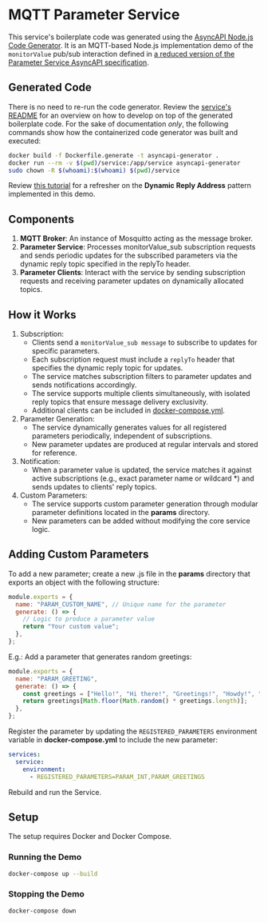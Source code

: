 # MQTT Parameter Service

This service's boilerplate code was generated using the [AsyncAPI Node.js Code Generator](https://github.com/asyncapi/nodejs-template). It is an MQTT-based Node.js implementation demo of the `monitorValue` pub/sub interaction defined in [a reduced version of the Parameter Service AsyncAPI specification](./Parameter.yaml).

## Generated Code
There is no need to re-run the code generator. Review the [service's README](./service/README.md) for an overview on how to develop on top of the generated boilerplate code. For the sake of documentation _only_, the following commands show how the containerized code generator was built and executed:

```bash
docker build -f Dockerfile.generate -t asyncapi-generator .
docker run --rm -v $(pwd)/service:/app/service asyncapi-generator
sudo chown -R $(whoami):$(whoami) $(pwd)/service
```

Review [this tutorial](https://www.asyncapi.com/docs/tutorials/getting-started/request-reply) for a refresher on the **Dynamic Reply Address** pattern implemented in this demo.

## Components
1. **MQTT Broker**: An instance of Mosquitto acting as the message broker.
2. **Parameter Service**: Processes monitorValue_sub subscription requests and sends periodic updates for the subscribed parameters via the dynamic reply topic specified in the replyTo header.
3. **Parameter Clients**: Interact with the service by sending subscription requests and receiving parameter updates on dynamically allocated topics.

## How it Works

1. Subscription:
    - Clients send a `monitorValue_sub message` to subscribe to updates for specific parameters.
    - Each subscription request must include a `replyTo` header that specifies the dynamic reply topic for updates.
    - The service matches subscription filters to parameter updates and sends notifications accordingly.
    - The service supports multiple clients simultaneously, with isolated reply topics that ensure message delivery exclusivity.
    - Additional clients can be included in [docker-compose.yml](./docker-compose.yml).
2. Parameter Generation:
    - The service dynamically generates values for all registered parameters periodically, independent of subscriptions.
    - New parameter updates are produced at regular intervals and stored for reference.
3. Notification:
    - When a parameter value is updated, the service matches it against active subscriptions (e.g., exact parameter name or wildcard *) and sends updates to clients' reply topics.
4. Custom Parameters:
    - The service supports custom parameter generation through modular parameter definitions located in the **params** directory.
    - New parameters can be added without modifying the core service logic.

## Adding Custom Parameters

To add a new parameter; create a new .js file in the **params** directory that exports an object with the following structure:

```javascript
module.exports = {
  name: "PARAM_CUSTOM_NAME", // Unique name for the parameter
  generate: () => {
    // Logic to produce a parameter value
    return "Your custom value";
  },
};
```

E.g.: Add a parameter that generates random greetings:

```javascript
module.exports = {
  name: "PARAM_GREETING",
  generate: () => {
    const greetings = ["Hello!", "Hi there!", "Greetings!", "Howdy!", "Hey!"];
    return greetings[Math.floor(Math.random() * greetings.length)];
  },
};
```

Register the parameter by updating the `REGISTERED_PARAMETERS` environment variable in **docker-compose.yml** to include the new parameter:

```yaml
services:
  service:
    environment:
      - REGISTERED_PARAMETERS=PARAM_INT,PARAM_GREETINGS
```

Rebuild and run the Service.

## Setup
The setup requires Docker and Docker Compose.

### Running the Demo
```bash
docker-compose up --build
```

### Stopping the Demo
```bash
docker-compose down
```
